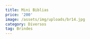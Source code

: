 ```yaml
---
title: Mini Biblias
price: '200'
image: /assets/img/uploads/br14.jpg
category: Diversos
tag: Brindes
---
```


